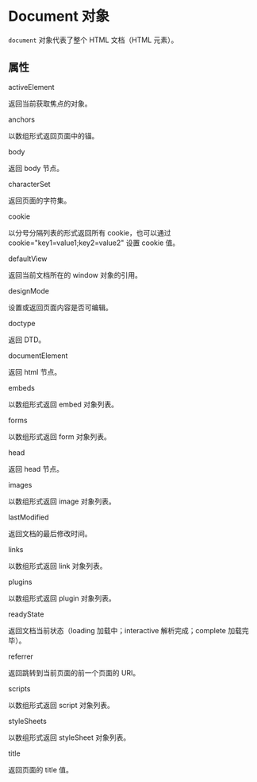 Document 对象
===========

`document` 对象代表了整个 HTML 文档（HTML 元素）。

属性
----

activeElement

返回当前获取焦点的对象。

anchors

以数组形式返回页面中的锚。

body

返回 body 节点。

characterSet

返回页面的字符集。

cookie

以分号分隔列表的形式返回所有 cookie，也可以通过 cookie="key1=value1;key2=value2" 设置 cookie 值。

defaultView

返回当前文档所在的 window 对象的引用。

designMode

设置或返回页面内容是否可编辑。

doctype

返回 DTD。

documentElement

返回 html 节点。

embeds

以数组形式返回 embed 对象列表。

forms

以数组形式返回 form 对象列表。

head

返回 head 节点。

images

以数组形式返回 image 对象列表。

lastModified

返回文档的最后修改时间。

links

以数组形式返回 link 对象列表。

plugins

以数组形式返回 plugin 对象列表。

readyState

返回文档当前状态（loading 加载中；interactive 解析完成；complete 加载完毕）。

referrer

返回跳转到当前页面的前一个页面的 URI。

scripts

以数组形式返回 script 对象列表。

styleSheets

以数组形式返回 styleSheet 对象列表。

title

返回页面的 title 值。